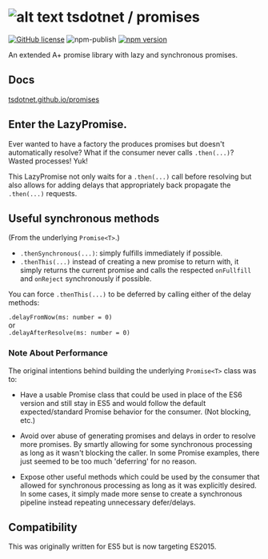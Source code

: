 # ![alt text](https://avatars1.githubusercontent.com/u/64487547?s=30 "tsdotnet") tsdotnet / promises

[![GitHub license](https://img.shields.io/badge/license-MIT-blue.svg?style=flat-square)](https://github.com/tsdotnet/promises/blob/master/LICENSE)
![npm-publish](https://github.com/tsdotnet/promises/workflows/npm-publish/badge.svg)
[![npm version](https://img.shields.io/npm/v/@tsdotnet/promises.svg?style=flat-square)](https://www.npmjs.com/package/@tsdotnet/promises)

An extended A+ promise library with lazy and synchronous promises.

## Docs

[tsdotnet.github.io/promises](https://tsdotnet.github.io/promises/)

## Enter the LazyPromise<T>.

Ever wanted to have a factory the produces promises but doesn't automatically resolve?  What if the consumer never calls `.then(...)`?  Wasted processes!  Yuk!

This LazyPromise<T> not only waits for a `.then(...)` call before resolving but also allows for adding delays that appropriately back propagate the `.then(...)` requests.

## Useful synchronous methods

(From the underlying `Promise<T>`.)

- `.thenSynchronous(...)`: simply fulfills immediately if possible.
- `.thenThis(...)` instead of creating a new promise to return with, it simply returns the current promise and calls the respected `onFullfill` and `onReject` synchronously if possible.

You can force `.thenThis(...)` to be deferred by calling either of the delay methods:

`.delayFromNow(ms: number = 0)`  
or  
`.delayAfterResolve(ms: number = 0)`

### Note About Performance
The original intentions behind building the underlying `Promise<T>` class was to:

- Have a usable Promise class that could be used in place of the ES6 version and still stay in ES5 and would follow the default expected/standard Promise behavior for the consumer.  (Not blocking, etc.)

- Avoid over abuse of generating promises and delays in order to resolve more promises.  By smartly allowing for some synchronous processing as long as it wasn't blocking the caller.  In some Promise examples, there just seemed to be too much 'deferring' for no reason.

- Expose other useful methods which could be used by the consumer that allowed for synchronous processing as long as it was explicitly desired.  In some cases, it simply made more sense to create a synchronous pipeline instead repeating unnecessary defer/delays.

## Compatibility

This was originally written for ES5 but is now targeting ES2015.
